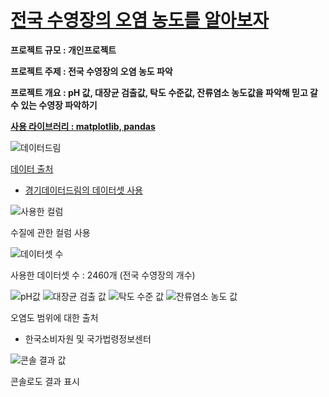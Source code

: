 <u><h1>전국 수영장의 오염 농도를 알아보자</h1></u>

<b>프로젝트 규모 : 개인프로젝트</b>

<b>프로젝트 주제 : 전국 수영장의 오염 농도 파악</b>

<b>프로젝트 개요 : pH 값, 대장균 검출값, 탁도 수준값, 잔류염소 농도값을 파악해 믿고 갈 수 있는 수영장 파악하기</b>

<u><b>사용 라이브러리 : matplotlib, pandas</b></u>

![데이터드림](https://github.com/user-attachments/assets/c092e44f-1af5-4e6d-b43a-d8666d0e6ec7)

<u>데이터 출처 
 - 경기데이터드림의 데이터셋 사용</b></u>

![사용한 컬럼](https://github.com/user-attachments/assets/0809f64a-4003-4142-922f-b2b2a9499aca)

수질에 관한 컬럼 사용

![데이터셋 수](https://github.com/user-attachments/assets/774cb611-b98d-423d-9bfa-9311f6f80790)

사용한 데이터셋 수 : 2460개 (전국 수영장의 개수)

![pH값](https://github.com/user-attachments/assets/807d021f-20f1-45a4-8e16-152e0c026425)
![대장균 검출 값](https://github.com/user-attachments/assets/b83b2ae4-1932-4b96-98fd-ae274b6286d1)
![탁도 수준 값](https://github.com/user-attachments/assets/d8b22410-87c1-4fea-bb72-08902b5a5f22)
![잔류염소 농도 값](https://github.com/user-attachments/assets/2818e890-540d-4e73-b907-30fda48080a3)

오염도 범위에 대한 출처
 - 한국소비자원 및 국가법령정보센터</b>

![콘솔 결과 값](https://github.com/user-attachments/assets/57abf49e-b1b7-4dbb-a09f-ee499dfe942e)

콘솔로도 결과 표시
